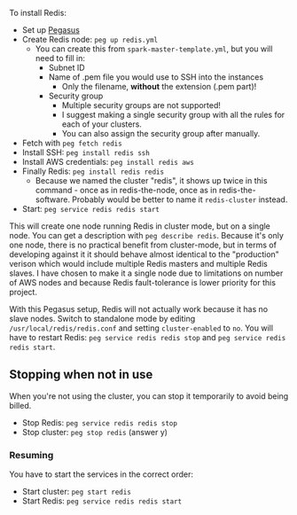 To install Redis:

* Set up [Pegasus](https://github.com/InsightDataScience/pegasus)
* Create Redis node: `peg up redis.yml`
	* You can create this from `spark-master-template.yml`, but you will need to fill in:
		* Subnet ID
		* Name of .pem file you would use to SSH into the instances
			* Only the filename, **without** the extension (.pem part)!
		* Security group
			* Multiple security groups are not supported!
			* I suggest making a single security group with all the rules for each of your clusters.
			* You can also assign the security group after manually.
* Fetch with `peg fetch redis`
* Install SSH: `peg install redis ssh`
* Install AWS credentials: `peg install redis aws`
* Finally Redis: `peg install redis redis`
	* Because we named the cluster "redis", it shows up twice in this command - once as in redis-the-node, once as in redis-the-software. Probably would be better to name it `redis-cluster` instead.
* Start: `peg service redis redis start`

This will create one node running Redis in cluster mode, but on a single node. You can get a description with `peg describe redis`. Because it's only one node, there is no practical benefit from cluster-mode, but in terms of developing against it it should behave almost identical to the "production" verison which would include multiple Redis masters and multiple Redis slaves. I have chosen to make it a single node due to limitations on number of AWS nodes and because Redis fault-tolerance is lower priority for this project.

With this Pegasus setup, Redis will not actually work because it has no slave nodes. Switch to standalone mode by editing `/usr/local/redis/redis.conf` and setting `cluster-enabled` to `no`. You will have to restart Redis: `peg service redis redis stop` and `peg service redis redis start`.

## Stopping when not in use
When you're not using the cluster, you can stop it temporarily to avoid being billed.

* Stop Redis: `peg service redis redis stop`
* Stop cluster: `peg stop redis` (answer y)

### Resuming
You have to start the services in the correct order:

* Start cluster: `peg start redis`
* Start Redis: `peg service redis redis start`
